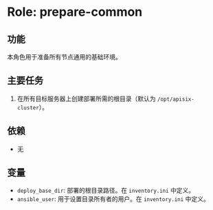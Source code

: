# Role: prepare-common

## 功能

本角色用于准备所有节点通用的基础环境。

## 主要任务

1.  在所有目标服务器上创建部署所需的根目录（默认为 `/opt/apisix-cluster`）。

## 依赖

-   无

## 变量

-   `deploy_base_dir`: 部署的根目录路径。在 `inventory.ini` 中定义。
-   `ansible_user`: 用于设置目录所有者的用户。在 `inventory.ini` 中定义。
 
